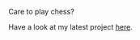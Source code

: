 Care to play chess?

Have a look at my latest project <a href = "https://www.youtube.com/watch?v=dQw4w9WgXcQ&themeRefresh=1">here</a>.
<!---
lisimba8/lisimba8 is a ✨ special ✨ repository because its `README.md` (this file) appears on your GitHub profile.
You can click the Preview link to take a look at your changes.
--->
